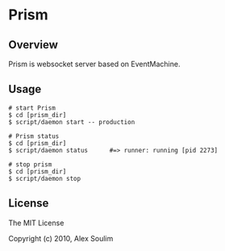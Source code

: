 # Prism

## Overview

Prism is websocket server based on EventMachine.

## Usage

    # start Prism
    $ cd [prism_dir]
    $ script/daemon start -- production

    # Prism status
    $ cd [prism_dir]
    $ script/daemon status      #=> runner: running [pid 2273]

    # stop prism
    $ cd [prism_dir]
    $ script/daemon stop

## License

The MIT License

Copyright (c) 2010, Alex Soulim